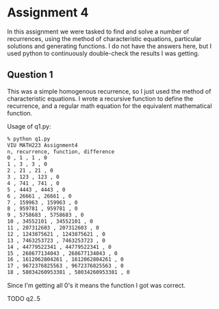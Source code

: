 # Assignment 4
In this assignment we were tasked to find and solve a number of recurrences, using the method of
characteristic equations, particular solutions and generating functions. I do not have the answers here,
but I used python to continuously double-check the results I was getting.

## Question 1
This was a simple homogenous recurrence, so I just used the method of characteristic equations.
I wrote a recursive function to define the recurrence, and a regular math equation for the equivalent
mathematical function.

Usage of q1.py:

```bash
% python q1.py
VIU MATH223 Assignment4
n, recurrence, function, difference
0 , 1 , 1 , 0
1 , 3 , 3 , 0
2 , 21 , 21 , 0
3 , 123 , 123 , 0
4 , 741 , 741 , 0
5 , 4443 , 4443 , 0
6 , 26661 , 26661 , 0
7 , 159963 , 159963 , 0
8 , 959781 , 959781 , 0
9 , 5758683 , 5758683 , 0
10 , 34552101 , 34552101 , 0
11 , 207312603 , 207312603 , 0
12 , 1243875621 , 1243875621 , 0
13 , 7463253723 , 7463253723 , 0
14 , 44779522341 , 44779522341 , 0
15 , 268677134043 , 268677134043 , 0
16 , 1612062804261 , 1612062804261 , 0
17 , 9672376825563 , 9672376825563 , 0
18 , 58034260953381 , 58034260953381 , 0
```

Since I'm getting all 0's it means the function I got was correct.

TODO q2..5
